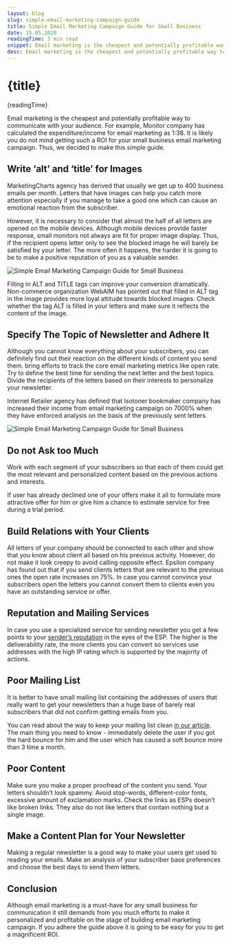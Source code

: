 ```yaml
---
layout: blog
slug: simple-email-marketing-campaign-guide
title: Simple Email Marketing Campaign Guide for Small Business
date: 15.05.2020
readingTime: 3 min read
snippet: Email marketing is the cheapest and potentially profitable way to communicate with your audience. For example, Monitor company has calculated the expenditure/income for email marketing as 1:38. It is likely you do not mind getting such a ROI for your small business email marketing campaign. Thus, we decided to make this simple guide.
desc: Email marketing is the cheapest and potentially profitable way to communicate with your audience. For example, Monitor company has calculated the expenditure/income for email marketing as 1:38. It is likely you do not mind getting such a ROI for your small business email marketing campaign. Thus, we decided to make this simple guide.
---
```


# {title}

{readingTime}

Email marketing is the cheapest and potentially profitable way to communicate with your audience. For example, Monitor company has calculated the expenditure/income for email marketing as 1:38. It is likely you do not mind getting such a ROI for your small business email marketing campaign. Thus, we decided to make this simple guide.

## Write ‘alt’ and ‘title’ for Images

MarketingCharts agency has derived that usually we get up to 400 business emails per month. Letters that have images can help you catch more attention especially if you manage to take a good one which can cause an emotional reaction from the subscriber.

However, it is necessary to consider that almost the half of all letters are opened on the mobile devices. Although mobile devices provide faster response, small monitors not always are fit for proper image display. Thus, if the recipient opens letter only to see the blocked image he will barely be satisfied by your letter. The more often it happens, the harder it is going to be to make a positive reputation of you as a valuable sender.

![Simple Email Marketing Campaign Guide for Small Business](../../assets/img/email-marketing-campaign-guide-img-1.jpg)

Filling in ALT and TITLE tags can improve your conversion dramatically. Non-commerce organization WebAIM has pointed out that filled in ALT tag in the image provides more loyal attitude towards blocked images. Check whether the tag ALT is filled in your letters and make sure it reflects the content of the image.

## Specify The Topic of Newsletter and Adhere It

Although you cannot know everything about your subscribers, you can definitely find out their reaction on the different kinds of content you send them. bring efforts to track the core email marketing metrics like open rate. Try to define the best time for sending the next letter and the best topics. Divide the recipients of the letters based on their interests to personalize your newsletter.

Internet Retailer agency has defined that Isotoner bookmaker company has increased their income from email marketing campaign on 7000% when they have enforced analysis on the basis of the previously sent letters.

![Simple Email Marketing Campaign Guide for Small Business](../../assets/img/email-marketing-campaign-guide-img-2.jpg)

## Do not Ask too Much

Work with each segment of your subscribers so that each of them could get the most relevant and personalized content based on the previous actions and interests.

If user has already declined one of your offers make it all to formulate more attractive offer for him or give him a chance to estimate service for free during a trial period.

## Build Relations with Your Clients

All letters of your company should be connected to each other and show that you know about client all based on his previous activity. However, do not make it look creepy to avoid calling opposite effect. Epsilon company has found out that if you send clients letters that are relevant to the previous ones the open rate increases on 75%. In case you cannot convince your subscribers open the letters you cannot convert them to clients even you have an outstanding service or offer.

## Reputation and Mailing Services

In case you use a specialized service for sending newsletter you get a few points to your [sender’s reputation](/blog/senders-reputation) in the eyes of the ESP. The higher is the deliverability rate, the more clients you can convert so services use addresses with the high IP rating which is supported by the majority of actions.

## Poor Mailing List

It is better to have small mailing list containing the addresses of users that really want to get your newsletters than a huge base of barely real subscribers that did not confirm getting emails from you.

You can read about the way to keep your mailing list clean [in our article](/blog/x-ways-increase-emails-deliverability). The main thing you need to know - immediately delete the user if you got the hard bounce for him and the user which has caused a soft bounce more than 3 time a month.

## Poor Content

Make sure you make a proper proofread of the content you send. Your letters shouldn’t look spammy. Avoid stop-words, different-color fonts, excessive amount of exclamation marks. Check the links as ESPs doesn’t like broken links. They also do not like letters that contain nothing but a single image.

## Make a Content Plan for Your Newsletter

Making a regular newsletter is a good way to make your users get used to reading your emails. Make an analysis of your subscriber base preferences and choose the best days to send them letters.

## Conclusion

Although email marketing is a must-have for any small business for communication it still demands from you much efforts to make it personalized and profitable on the stage of building email marketing campaign. If you adhere the guide above it is going to be easy for you to get a magnificent ROI.
